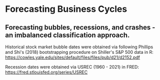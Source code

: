 # Forecasting Business Cycles
## Forecasting bubbles, recessions, and crashes - an imbalanced classification approach.

Historical stock market bubble dates were obtained via following Phillips and Shi's (2018) bootstrapping procedure on Shiller's S&P 500 data in R: https://cowles.yale.edu/sites/default/files/files/pub/d21/d2152.pdf
 
Recession dates were obtained via USREC (1960 - 2021) in FRED: https://fred.stlouisfed.org/series/USREC
